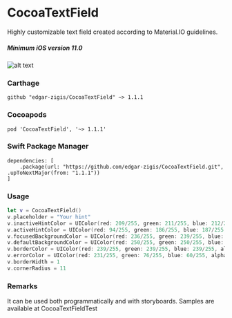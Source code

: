 # CocoaTextField

Highly customizable text field created according to Material.IO guidelines.
##### Minimum iOS version 11.0

![alt text](https://github.com/edgar-zigis/CocoaTextField/blob/master/sample.gif?raw=true)

### Carthage

```
github "edgar-zigis/CocoaTextField" ~> 1.1.1
```
### Cocoapods

```
pod 'CocoaTextField', '~> 1.1.1'
```
### Swift Package Manager

```
dependencies: [
    .package(url: "https://github.com/edgar-zigis/CocoaTextField.git", .upToNextMajor(from: "1.1.1"))
]
```
### Usage
``` swift
let v = CocoaTextField()
v.placeholder = "Your hint"
v.inactiveHintColor = UIColor(red: 209/255, green: 211/255, blue: 212/255, alpha: 1)
v.activeHintColor = UIColor(red: 94/255, green: 186/255, blue: 187/255, alpha: 1)
v.focusedBackgroundColor = UIColor(red: 236/255, green: 239/255, blue: 239/255, alpha: 1)
v.defaultBackgroundColor = UIColor(red: 250/255, green: 250/255, blue: 250/255, alpha: 1)
v.borderColor = UIColor(red: 239/255, green: 239/255, blue: 239/255, alpha: 1)
v.errorColor = UIColor(red: 231/255, green: 76/255, blue: 60/255, alpha: 0.7)
v.borderWidth = 1
v.cornerRadius = 11
```
### Remarks
It can be used both programmatically and with storyboards. Samples are available at CocoaTextFieldTest
